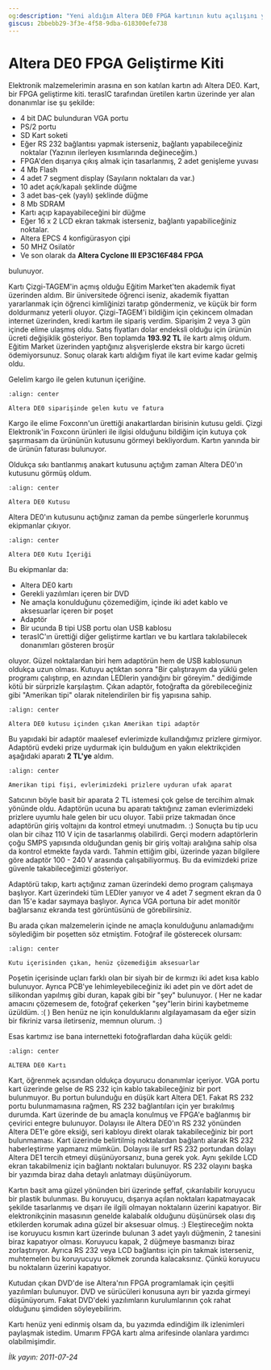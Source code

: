 ```yaml
---
og:description: "Yeni aldığım Altera DE0 FPGA kartının kutu açılışını yapıyorum."
giscus: 2bbebb29-3f3e-4f58-9dba-618300efe738
---
```


# Altera DE0 FPGA Geliştirme Kiti

Elektronik malzemelerimin arasına en son katılan kartın adı Altera DE0. Kart,
bir FPGA geliştirme kiti. terasIC tarafından üretilen kartın üzerinde yer alan
donanımlar ise şu şekilde:

- 4 bit DAC bulunduran VGA portu
- PS/2 portu
- SD Kart soketi
- Eğer RS 232 bağlantısı yapmak isterseniz, bağlantı yapabileceğiniz noktalar
  (Yazının ilerleyen kısımlarında değineceğim.)
- FPGA'den dışarıya çıkış almak için tasarlanmış, 2 adet genişleme yuvası
- 4 Mb Flash
- 4 adet 7 segment display (Sayıların noktaları da var.)
- 10 adet açık/kapalı şeklinde düğme
- 3 adet bas-çek (yaylı) şeklinde düğme
- 8 Mb SDRAM
- Kartı açıp kapayabileceğini bir düğme
- Eğer 16 x 2 LCD ekran takmak isterseniz, bağlantı yapabiliceğiniz noktalar.
- Altera EPCS 4 konfigürasyon çipi
- 50 MHZ Osilatör
- Ve son olarak da **Altera Cyclone III EP3C16F484 FPGA**

bulunuyor.

Kartı Çizgi-TAGEM'in açmış olduğu Eğitim Market'ten akademik fiyat üzerinden
aldım. Bir üniversitede öğrenci iseniz, akademik fiyattan yararlanmak için
öğrenci kimliğinizi taratıp göndermeniz, ve küçük bir form doldurmanız yeterli
oluyor. Çizgi-TAGEM'i bildiğim için çekincem olmadan internet üzerinden, kredi
kartım ile sipariş verdim. Siparişim 2 veya 3 gün içinde elime ulaşmış oldu.
Satış fiyatları dolar endeksli olduğu için ürünün ücreti değişiklik gösteriyor.
Ben toplamda **193.92 TL** ile kartı almış oldum. Eğitim Market üzerinden
yaptığınız alışverişlerde ekstra bir kargo ücreti ödemiyorsunuz. Sonuç olarak
kartı aldığım fiyat ile kart evime kadar gelmiş oldu.

Gelelim kargo ile gelen kutunun içeriğine.

```{figure} assets/altera-a.jpg
:align: center

Altera DE0 siparişinde gelen kutu ve fatura
```

Kargo ile elime Foxconn'un ürettiği anakartlardan birisinin kutusu geldi. Çizgi
Elektronik'in Foxconn ürünleri ile ilgisi olduğunu bildiğim için kutuya çok
şaşırmasam da ürününün kutusunu görmeyi bekliyordum. Kartın yanında bir de
ürünün faturası bulunuyor.

Oldukça sıkı bantlanmış anakart kutusunu açtığım zaman Altera DE0'ın kutusunu
görmüş oldum.

```{figure} assets/altera-b.jpg
:align: center

Altera DE0 Kutusu
```

Altera DE0'ın kutusunu açtığınız zaman da pembe süngerlerle korunmuş ekipmanlar
çıkıyor.

```{figure} assets/altera-c.jpg
:align: center

Altera DE0 Kutu İçeriği
```

Bu ekipmanlar da:

- Altera DE0 kartı
- Gerekli yazılımları içeren bir DVD
- Ne amaçla konulduğunu çözemediğim, içinde iki adet kablo ve aksesuarlar içeren
  bir poşet
- Adaptör
- Bir ucunda B tipi USB portu olan USB kablosu
- terasIC'ın ürettiği diğer geliştirme kartları ve bu kartlara takılabilecek
  donanımları gösteren broşür

oluyor. Güzel noktalardan biri hem adaptörün hem de USB kablosunun oldukça uzun
olması. Kutuyu açtıktan sonra "Bir çalıştırayım da yüklü gelen programı
çalıştırıp, en azından LEDlerin yandığını bir göreyim." dediğimde kötü bir
sürprizle karşılaştım. Çıkan adaptör, fotoğrafta da görebileceğiniz gibi
"Amerikan tipi" olarak nitelendirilen bir fiş yapısına sahip.

```{figure} assets/altera-d.jpg
:align: center

Altera DE0 kutusu içinden çıkan Amerikan tipi adaptör
```

Bu yapıdaki bir adaptör maalesef evlerimizde kullandığımız prizlere girmiyor.
Adaptörü evdeki prize uydurmak için bulduğum en yakın elektrikçiden aşağıdaki
aparatı **2 TL'ye** aldım.

```{figure} assets/altera-e.jpg
:align: center

Amerikan tipi fişi, evlerimizdeki prizlere uyduran ufak aparat
```

Satıcının böyle basit bir aparata 2 TL istemesi çok gelse de tercihim almak
yönünde oldu. Adaptörün ucuna bu aparatı taktığınız zaman evlerimizdeki prizlere
uyumlu hale gelen bir ucu oluyor. Tabii prize takmadan önce adaptörün giriş
voltajını da kontrol etmeyi unutmadım. :) Sonuçta bu tip ucu olan bir cihaz 110
V için de tasarlanmış olabilirdi. Gerçi modern adaptörlerin çoğu SMPS yapısında
olduğundan geniş bir giriş voltajı aralığına sahip olsa da kontrol etmekte fayda
vardı. Tahmin ettiğim gibi, üzerinde yazan bilgilere göre adaptör 100 - 240 V
arasında çalışabiliyormuş. Bu da evimizdeki prize güvenle takabileceğimizi
gösteriyor.

Adaptörü takıp, kartı açtığınız zaman üzerindeki demo program çalışmaya
başlıyor. Kart üzerindeki tüm LEDler yanıyor ve 4 adet 7 segment ekran da 0 dan
15'e kadar saymaya başlıyor. Ayrıca VGA portuna bir adet monitör bağlarsanız
ekranda test görüntüsünü de görebilirsiniz.

Bu arada çıkan malzemelerin içinde ne amaçla konulduğunu anlamadığımı söylediğim
bir poşetten söz etmiştim. Fotoğraf ile gösterecek olursam:

```{figure} assets/altera-f.jpg
:align: center

Kutu içerisinden çıkan, henüz çözemediğim aksesuarlar
```

Poşetin içerisinde uçları farklı olan bir siyah bir de kırmızı iki adet kısa
kablo bulunuyor. Ayrıca PCB'ye lehimleyebileceğiniz iki adet pin ve dört adet de
silikondan yapılmış gibi duran, kapak gibi bir "şey" bulunuyor. ( Her ne kadar
amacını çözemesem de, fotoğraf çekerken "şey"lerin birini kaybetmeme üzüldüm.
:( ) Ben henüz ne için konulduklarını algılayamasam da eğer sizin bir fikriniz
varsa iletirseniz, memnun olurum. :)

Esas kartımız ise bana internetteki fotoğraflardan daha küçük geldi:

```{figure} assets/altera-g.jpg
:align: center

ALTERA DE0 Kartı
```

Kart, öğrenmek açısından oldukça doyurucu donanımlar içeriyor. VGA portu kart
üzerinde gelse de RS 232 için kablo takabileceğiniz bir port bulunmuyor. Bu
portun bulunduğu en düşük kart Altera DE1. Fakat RS 232 portu bulunmamasına
rağmen, RS 232 bağlantıları için yer bırakılmış durumda. Kart üzerinde de bu
amaçla konulmuş ve FPGA'e bağlanmış bir çevirici entegre bulunuyor. Dolayısı ile
Altera DE0'ın RS 232 yönünden Altera DE1'e göre eksiği, seri kabloyu direkt
olarak takabileceğiniz bir port bulunmaması. Kart üzerinde belirtilmiş
noktalardan bağlantı alarak RS 232 haberleştirme yapmanız mümkün. Dolayısı ile
sırf RS 232 portundan dolayı Altera DE1 tercih etmeyi düşünüyorsanız, buna gerek
yok. Aynı şekilde LCD ekran takabilmeniz için bağlantı noktaları bulunuyor. RS
232 olayını başka bir yazımda biraz daha detaylı anlatmayı düşünüyorum.

Kartın basit ama güzel yönünden biri üzerinde şeffaf, çıkarılabilir koruyucu bir
plastik bulunması. Bu koruyucu, dışarıya açılan noktaları kapatmayacak şekilde
tasarlanmış ve dışarı ile ilgili olmayan noktaların üzerini kapatıyor. Bir
elektronikçinin masasının genelde kalabalık olduğunu düşünürsek olası dış
etkilerden korumak adına güzel bir aksesuar olmuş. :) Eleştireceğim nokta ise
koruyucu kısmın kart üzerinde bulunan 3 adet yaylı düğmenin, 2 tanesini biraz
kapatıyor olması. Koruyucu kapak, 2 düğmeye basmanızı biraz zorlaştırıyor.
Ayrıca RS 232 veya LCD bağlantısı için pin takmak isterseniz, muhtemelen bu
koruyucuyu sökmek zorunda kalacaksınız. Çünkü koruyucu bu noktaların üzerini
kapatıyor.

Kutudan çıkan DVD'de ise Altera'nın FPGA programlamak için çeşitli yazılımları
bulunuyor. DVD ve sürücüleri konusuna ayrı bir yazıda girmeyi düşünüyorum. Fakat
DVD'deki yazılımların kurulumlarının çok rahat olduğunu şimdiden söyleyebilirim.

Kartı henüz yeni edinmiş olsam da, bu yazımda edindiğim ilk izlenimleri
paylaşmak istedim. Umarım FPGA kartı alma arifesinde olanlara yardımcı
olabilmişimdir.

*İlk yayın: 2011-07-24*
